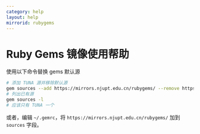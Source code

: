 ```yaml
---
category: help
layout: help
mirrorid: rubygems
---
```


# Ruby Gems 镜像使用帮助

使用以下命令替换 gems 默认源

```bash
# 添加 TUNA 源并移除默认源
gem sources --add https://mirrors.njupt.edu.cn/rubygems/ --remove https://rubygems.org/
# 列出已有源
gem sources -l
# 应该只有 TUNA 一个
```

或者，编辑 `~/.gemrc`，将 `https://mirrors.njupt.edu.cn/rubygems/` 加到 `sources` 字段。
